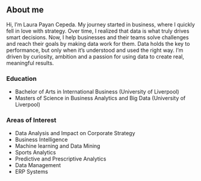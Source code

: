 ## About me 
Hi, I’m Laura Payan Cepeda. My journey started in business, where I quickly fell in love with strategy. Over time, I realized that data is what truly drives smart decisions. Now, I help businesses and their teams solve challenges and reach their goals by making data work for them. Data holds the key to performance, but only when it’s understood and used the right way. I’m driven by curiosity, ambition and a passion for using data to create real, meaningful results.

### Education 
- Bachelor of Arts in International Business (University of Liverpool)
- Masters of Science in Business Analytics and Big Data (University of Liverpool) 

### Areas of Interest 
- Data Analysis and Impact on Corporate Strategy 
- Business Intelligence 
- Machine learning and Data Mining 
- Sports Analytics 
- Predictive and Prescriptive Analytics
- Data Management
- ERP Systems 

